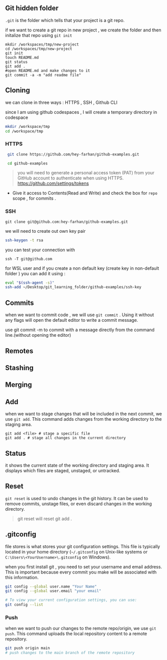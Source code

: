 ## Git hidden folder 

`.git` is the folder which tells that your project is a git repo.

if we want to create a git repo in new project , we create the folder and then initalize that repo using `git init`

``` 
mkdir /workspaces/tmp/new-project
cd /workspaces/tmp/new-project
git init 
touch README.md
git status 
git add .
#open README.md and make changes to it 
git commit -a -m "add readme file" 
```
 
## Cloning 

we can clone in three ways : HTTPS , SSH , Github CLI

since I am using github codespaces , I will create a temporary directory in codespace
```sh 
mkdir /workspace/tmp
cd /workspace/tmp
```

### HTTPS 

```sh
 git clone https://github.com/hey-farhan/github-examples.git

 cd github-examples
```
>you will need to generate a personal access token (PAT) from your GitHub account to authenticate when using HTTPS.
https://github.com/settings/tokens

 - Give it access to Contents(Read and Write) and check the box for `repo` scope , for commits .

### SSH
```ssh
git clone git@github.com:hey-farhan/github-examples.git
```


we will need to create out own key pair 
```sh
ssh-keygen -t rsa
```

you can test your connection with 
```
ssh -T git@github.com
```
for WSL user and if you create a non default key (create key in non-default folder )
you can add it using : 

```sh
eval "$(ssh-agent -s)"
ssh-add ~/Desktop/git_learning_folder/github-examples/ssh-key
```

## Commits 

when we want to commit code , we will use `git commit` . Using it without any flags will open the default editor to write a commit message.

use git commit -m <message> to commit with a message directly from the command line.(without opening the editor)




## Remotes 

## Stashing 

## Merging

## Add 

when we want to stage changes that will be included in the next commit, we use `git add`. This command adds changes from the working directory to the staging area.
```
git add <file> # stage a specific file
git add . # stage all changes in the current directory
```
## Status 
it shows the current state of the working directory and staging area. It displays which files are staged, unstaged, or untracked.



## Reset 

`git reset` is used to undo changes in the git history. It can be used to remove commits, unstage files, or even discard changes in the working directory.

>git reset will reset git add .

## .gitconfig 
file stores is what stores your git configuration settings. This file is typically located in your home directory (`~/.gitconfig` on Unix-like systems or `C:\Users\<YourUsername>\.gitconfig` on Windows).


when you first install git , you need to set your username and email address. This is important because every commit you make will be associated with this information.

```sh
git config --global user.name "Your Name"
git config --global user.email "your email"

# To view your current configuration settings, you can use:  
git config --list
```
### Push
when we want to push our changes to the remote repo/origin, we use `git push`. This command uploads the local repository content to a remote repository.

```sh
git push origin main
# push changes to the main branch of the remote repository
```


